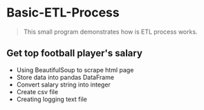 # Basic-ETL-Process
> This small program demonstrates how is ETL process works.

## Get top football player's salary
- Using BeautifulSoup to scrape html page
- Store data into pandas DataFrame
- Convert salary string into integer
- Create csv file
- Creating logging text file
